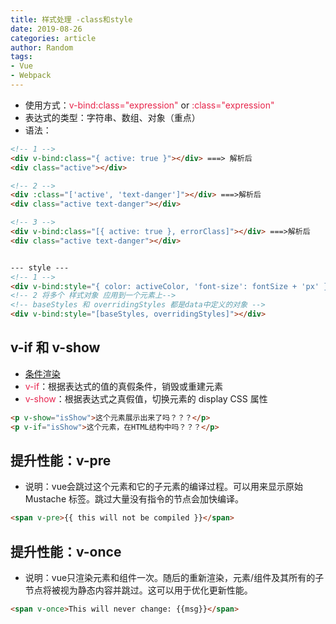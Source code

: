 ```yaml
---
title: 样式处理 -class和style
date: 2019-08-26
categories: article
author: Random
tags:
- Vue
- Webpack
---
```


- 使用方式：<font color="#e7254b">v-bind:class="expression"</font> or <font color="#e7254b">:class="expression"</font>
- 表达式的类型：字符串、数组、对象（重点）
- 语法：

```html
<!-- 1 -->
<div v-bind:class="{ active: true }"></div> ===> 解析后
<div class="active"></div>

<!-- 2 -->
<div :class="['active', 'text-danger']"></div> ===>解析后
<div class="active text-danger"></div>

<!-- 3 -->
<div v-bind:class="[{ active: true }, errorClass]"></div> ===>解析后
<div class="active text-danger"></div>


--- style ---
<!-- 1 -->
<div v-bind:style="{ color: activeColor, 'font-size': fontSize + 'px' }"></div>
<!-- 2 将多个 样式对象 应用到一个元素上-->
<!-- baseStyles 和 overridingStyles 都是data中定义的对象 -->
<div v-bind:style="[baseStyles, overridingStyles]"></div>
```

## v-if 和 v-show

- [条件渲染](https://cn.vuejs.org/v2/guide/conditional.html)
- <font color="#e7254e">v-if</font>：根据表达式的值的真假条件，销毁或重建元素
- <font color="#e7254e">v-show</font>：根据表达式之真假值，切换元素的 display CSS 属性

```html
<p v-show="isShow">这个元素展示出来了吗？？？</p>
<p v-if="isShow">这个元素，在HTML结构中吗？？？</p>
```

## 提升性能：v-pre

- 说明：vue会跳过这个元素和它的子元素的编译过程。可以用来显示原始 Mustache 标签。跳过大量没有指令的节点会加快编译。

```html
<span v-pre>{{ this will not be compiled }}</span>
```

## 提升性能：v-once

- 说明：vue只渲染元素和组件一次。随后的重新渲染，元素/组件及其所有的子节点将被视为静态内容并跳过。这可以用于优化更新性能。

```html
<span v-once>This will never change: {{msg}}</span>
```

















































































































































































